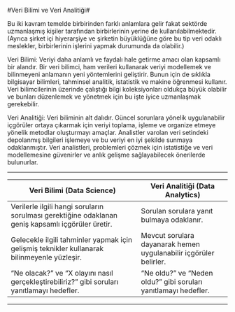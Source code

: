 #Veri Bilimi ve Veri Analitiği#

Bu iki kavram temelde birbirinden farklı anlamlara gelir fakat sektörde uzmanlaşmış kişiler tarafından birbirlerinin yerine de kullanılabilmektedir. (Ayrıca şirket içi hiyerarşiye ve şirketin büyüklüğüne göre bu tip veri odaklı meslekler, birbirlerinin işlerini yapmak durumunda da olabilir.) 

Veri Bilimi: Veriyi daha anlamlı ve faydalı hale getirme amacı olan kapsamlı bir alandır. Bir veri bilimci, ham verileri kullanarak veriyi modellemek ve bilinmeyeni anlamanın yeni yöntemlerini geliştirir. Bunun için de sıklıkla bilgisayar bilimleri, tahminsel analitik, istatistik ve makine öğrenmesi kullanır. Veri bilimcilerinin üzerinde çalıştığı bilgi koleksiyonları oldukça büyük olabilir ve bunları düzenlemek ve yönetmek için bu işte iyice uzmanlaşmak gerekebilir. 

Veri Analitiği: Veri biliminin alt dalıdır. Güncel sorunlara yönelik uygulanabilir içgörüler ortaya çıkarmak için veriyi toplama, işleme ve organize etmeye yönelik metodlar oluşturmayı amaçlar. Analistler varolan veri setindeki depolanmış bilgileri işlemeye ve bu veriyi en iyi şekilde sunmaya odaklanmıştır. Veri analistleri, problemleri çözmek için istatistiğe ve veri modellemesine güvenirler ve anlık gelişme sağlayabilecek önerilerde bulunurlar. 

------------------------------------------------------------------------------------------------------------
| **Veri Bilimi (Data Science)** | **Veri Analitiği (Data Analytics)** |
|-------------------------------|--------------------------------------|
| Verilerle ilgili hangi soruların sorulması gerektiğine odaklanan geniş kapsamlı içgörüler üretir. | Sorulan sorulara yanıt bulmaya odaklanır. |
| Gelecekle ilgili tahminler yapmak için gelişmiş teknikler kullanarak bilinmeyenle yüzleşir. | Mevcut sorulara dayanarak hemen uygulanabilir içgörüler belirler. |
| “Ne olacak?” ve “X olayını nasıl gerçekleştirebiliriz?” gibi soruları yanıtlamayı hedefler. | “Ne oldu?” ve “Neden oldu?” gibi soruları yanıtlamayı hedefler. |

------------------------------------------------------------------------------------------------------------
